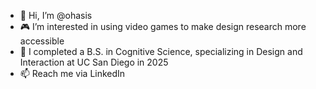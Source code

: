 - 🪷 Hi, I’m @ohasis
- 🎮 I’m interested in using video games to make design research more accessible
- 🌱 I completed a B.S. in Cognitive Science, specializing in Design and Interaction at UC San Diego in 2025
- 📫 Reach me via LinkedIn

<!---
the0asis/the0asis is a ✨ special ✨ repository because its `README.md` (this file) appears on your GitHub profile.
You can click the Preview link to take a look at your changes.
--->
